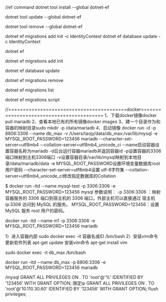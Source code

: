 //ef command
dotnet tool install --global dotnet-ef

dotnet tool update --global dotnet-ef

dotnet tool remove --global dotnet-ef

dotnet ef migrations add init  -c IdentityContext
dotnet ef database update -c IdentityContext

dotnet ef

dotnet ef migrations add init

dotnet ef database update

dotnet ef migrations remove

dotnet ef migrations list

dotnet ef migrations script

//=========================================docker=========================================
1、下载docker镜像docker pull mariadb
2、查看本地已有的所有镜像docker images
3、建一个目录作为和容器的映射目录sudo mkdir -p /data/mariadb
4、启动镜像
docker run -d -p 8806:3306 --name db_max -v /Users/taojy/data/db_max:/var/lib/mysql -e MYSQL_ROOT_PASSWORD=123456 mariadb --character-set-server=utf8mb4 --collation-server=utf8mb4_unicode_ci
--name启动容器设置容器名称为mariadb
-d后台运行容器mariadb并返回容器id
-p设置容器的3306端口映射到主机3306端口
-v设置容器目录/var/lib/mysql映射到本地目录/data/mariadb/data
-e MYSQL_ROOT_PASSWORD设置环境变量数据库root用户密码
--character-set-server=utf8mb4设置 utf-8字符集
--collation-server=utf8mb4_unicode_ci修改指定数据库的Collation

$ docker run -itd --name mysql-test -p 3306:3306 -e MYSQL_ROOT_PASSWORD=123456 mysql
参数说明：
-p 3306:3306 ：映射容器服务的 3306 端口到宿主机的 3306 端口，外部主机可以直接通过 宿主机ip:3306 访问到 MySQL 的服务。
MYSQL_ROOT_PASSWORD=123456：设置 MySQL 服务 root 用户的密码。

docker run -itd --name m1 -p 3306:3306 -e MYSQL_ROOT_PASSWORD=123456 mariadb

1）进入容器内部
sudo docker exec -it 容器名或ID /bin/bash
2）安装vim命令
更新软件列表
apt-get update
安装vim命令
apt-get install vim

sudo docker exec -it db_max /bin/bash

docker run -itd --name db_max -p 8806:3306 -e MYSQL_ROOT_PASSWORD=123456 mariadb



/mysql 
GRANT ALL PRIVILEGES ON *.* TO 'root'@'%' IDENTIFIED BY '123456' WITH GRANT OPTION;
限定ip
GRANT ALL PRIVILEGES ON *.* TO 'root'@'10.110.30.60' IDENTIFIED BY '123456' WITH GRANT OPTION;
flush privileges;
